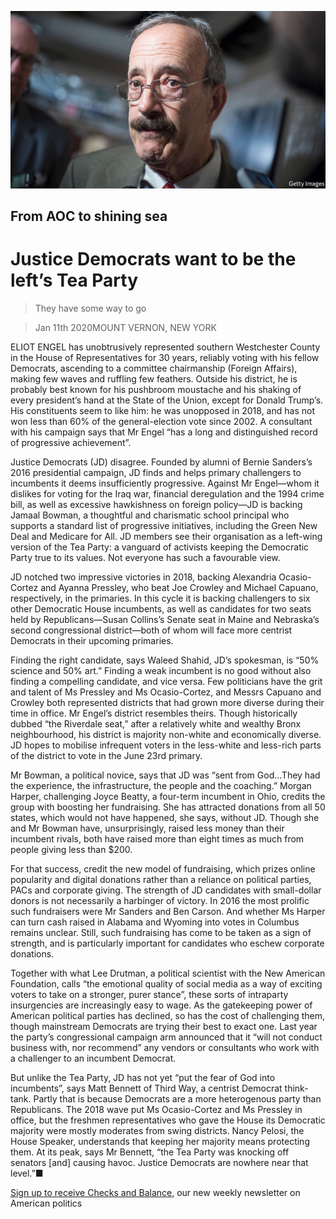 ![](./images/20200111_USP501.jpg)

## From AOC to shining sea

# Justice Democrats want to be the left’s Tea Party

> They have some way to go

> Jan 11th 2020MOUNT VERNON, NEW YORK

ELIOT ENGEL has unobtrusively represented southern Westchester County in the House of Representatives for 30 years, reliably voting with his fellow Democrats, ascending to a committee chairmanship (Foreign Affairs), making few waves and ruffling few feathers. Outside his district, he is probably best known for his pushbroom moustache and his shaking of every president’s hand at the State of the Union, except for Donald Trump’s. His constituents seem to like him: he was unopposed in 2018, and has not won less than 60% of the general-election vote since 2002. A consultant with his campaign says that Mr Engel “has a long and distinguished record of progressive achievement”.

Justice Democrats (JD) disagree. Founded by alumni of Bernie Sanders’s 2016 presidential campaign, JD finds and helps primary challengers to incumbents it deems insufficiently progressive. Against Mr Engel—whom it dislikes for voting for the Iraq war, financial deregulation and the 1994 crime bill, as well as excessive hawkishness on foreign policy—JD is backing Jamaal Bowman, a thoughtful and charismatic school principal who supports a standard list of progressive initiatives, including the Green New Deal and Medicare for All. JD members see their organisation as a left-wing version of the Tea Party: a vanguard of activists keeping the Democratic Party true to its values. Not everyone has such a favourable view.

JD notched two impressive victories in 2018, backing Alexandria Ocasio-Cortez and Ayanna Pressley, who beat Joe Crowley and Michael Capuano, respectively, in the primaries. In this cycle it is backing challengers to six other Democratic House incumbents, as well as candidates for two seats held by Republicans—Susan Collins’s Senate seat in Maine and Nebraska’s second congressional district—both of whom will face more centrist Democrats in their upcoming primaries.

Finding the right candidate, says Waleed Shahid, JD’s spokesman, is “50% science and 50% art.” Finding a weak incumbent is no good without also finding a compelling candidate, and vice versa. Few politicians have the grit and talent of Ms Pressley and Ms Ocasio-Cortez, and Messrs Capuano and Crowley both represented districts that had grown more diverse during their time in office. Mr Engel’s district resembles theirs. Though historically dubbed “the Riverdale seat,” after a relatively white and wealthy Bronx neighbourhood, his district is majority non-white and economically diverse. JD hopes to mobilise infrequent voters in the less-white and less-rich parts of the district to vote in the June 23rd primary.

Mr Bowman, a political novice, says that JD was “sent from God…They had the experience, the infrastructure, the people and the coaching.” Morgan Harper, challenging Joyce Beatty, a four-term incumbent in Ohio, credits the group with boosting her fundraising. She has attracted donations from all 50 states, which would not have happened, she says, without JD. Though she and Mr Bowman have, unsurprisingly, raised less money than their incumbent rivals, both have raised more than eight times as much from people giving less than $200.

For that success, credit the new model of fundraising, which prizes online popularity and digital donations rather than a reliance on political parties, PACs and corporate giving. The strength of JD candidates with small-dollar donors is not necessarily a harbinger of victory. In 2016 the most prolific such fundraisers were Mr Sanders and Ben Carson. And whether Ms Harper can turn cash raised in Alabama and Wyoming into votes in Columbus remains unclear. Still, such fundraising has come to be taken as a sign of strength, and is particularly important for candidates who eschew corporate donations.

Together with what Lee Drutman, a political scientist with the New American Foundation, calls “the emotional quality of social media as a way of exciting voters to take on a stronger, purer stance”, these sorts of intraparty insurgencies are increasingly easy to wage. As the gatekeeping power of American political parties has declined, so has the cost of challenging them, though mainstream Democrats are trying their best to exact one. Last year the party’s congressional campaign arm announced that it “will not conduct business with, nor recommend” any vendors or consultants who work with a challenger to an incumbent Democrat.

But unlike the Tea Party, JD has not yet “put the fear of God into incumbents”, says Matt Bennett of Third Way, a centrist Democrat think-tank. Partly that is because Democrats are a more heterogenous party than Republicans. The 2018 wave put Ms Ocasio-Cortez and Ms Pressley in office, but the freshmen representatives who gave the House its Democratic majority were mostly moderates from swing districts. Nancy Pelosi, the House Speaker, understands that keeping her majority means protecting them. At its peak, says Mr Bennett, “the Tea Party was knocking off senators [and] causing havoc. Justice Democrats are nowhere near that level.”■

[Sign up to receive Checks and Balance](https://www.economist.com//checksandbalance/), our new weekly newsletter on American politics